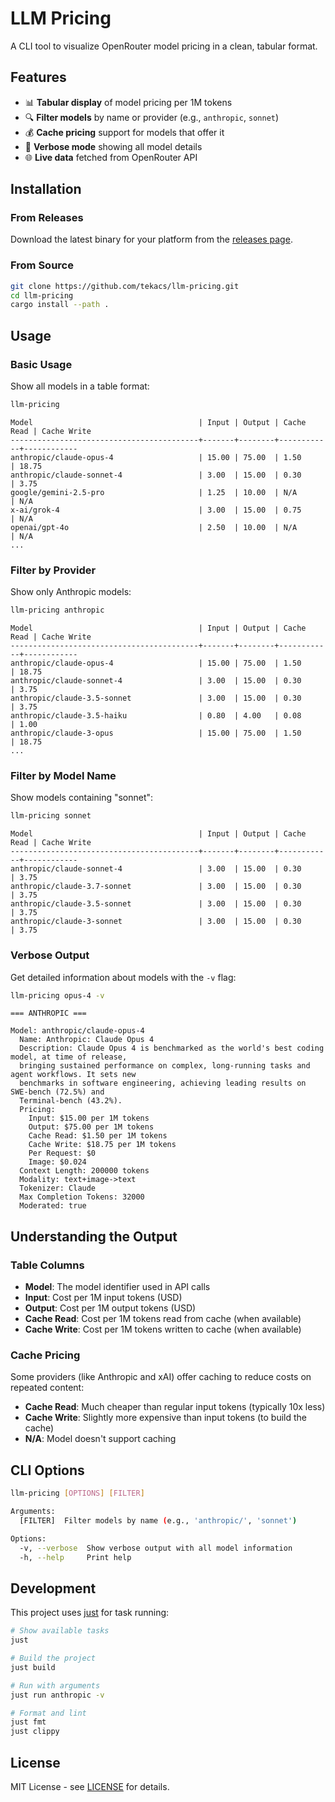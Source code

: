 # LLM Pricing

A CLI tool to visualize OpenRouter model pricing in a clean, tabular format.

## Features

- 📊 **Tabular display** of model pricing per 1M tokens
- 🔍 **Filter models** by name or provider (e.g., `anthropic`, `sonnet`)
- 💰 **Cache pricing** support for models that offer it
- 📝 **Verbose mode** showing all model details
- 🌐 **Live data** fetched from OpenRouter API

## Installation

### From Releases

Download the latest binary for your platform from the [releases page](https://github.com/tekacs/llm-pricing/releases).

### From Source

```bash
git clone https://github.com/tekacs/llm-pricing.git
cd llm-pricing
cargo install --path .
```

## Usage

### Basic Usage

Show all models in a table format:

```bash
llm-pricing
```

```
Model                                     | Input | Output | Cache Read | Cache Write
------------------------------------------+-------+--------+------------+------------
anthropic/claude-opus-4                   | 15.00 | 75.00  | 1.50       | 18.75      
anthropic/claude-sonnet-4                 | 3.00  | 15.00  | 0.30       | 3.75       
google/gemini-2.5-pro                     | 1.25  | 10.00  | N/A        | N/A        
x-ai/grok-4                               | 3.00  | 15.00  | 0.75       | N/A        
openai/gpt-4o                             | 2.50  | 10.00  | N/A        | N/A        
...
```

### Filter by Provider

Show only Anthropic models:

```bash
llm-pricing anthropic
```

```
Model                                     | Input | Output | Cache Read | Cache Write
------------------------------------------+-------+--------+------------+------------
anthropic/claude-opus-4                   | 15.00 | 75.00  | 1.50       | 18.75      
anthropic/claude-sonnet-4                 | 3.00  | 15.00  | 0.30       | 3.75       
anthropic/claude-3.5-sonnet               | 3.00  | 15.00  | 0.30       | 3.75       
anthropic/claude-3.5-haiku                | 0.80  | 4.00   | 0.08       | 1.00       
anthropic/claude-3-opus                   | 15.00 | 75.00  | 1.50       | 18.75      
...
```

### Filter by Model Name

Show models containing "sonnet":

```bash
llm-pricing sonnet
```

```
Model                                     | Input | Output | Cache Read | Cache Write
------------------------------------------+-------+--------+------------+------------
anthropic/claude-sonnet-4                 | 3.00  | 15.00  | 0.30       | 3.75       
anthropic/claude-3.7-sonnet               | 3.00  | 15.00  | 0.30       | 3.75       
anthropic/claude-3.5-sonnet               | 3.00  | 15.00  | 0.30       | 3.75       
anthropic/claude-3-sonnet                 | 3.00  | 15.00  | 0.30       | 3.75       
```

### Verbose Output

Get detailed information about models with the `-v` flag:

```bash
llm-pricing opus-4 -v
```

```
=== ANTHROPIC ===

Model: anthropic/claude-opus-4
  Name: Anthropic: Claude Opus 4
  Description: Claude Opus 4 is benchmarked as the world's best coding model, at time of release, 
  bringing sustained performance on complex, long-running tasks and agent workflows. It sets new 
  benchmarks in software engineering, achieving leading results on SWE-bench (72.5%) and 
  Terminal-bench (43.2%).
  Pricing:
    Input: $15.00 per 1M tokens
    Output: $75.00 per 1M tokens
    Cache Read: $1.50 per 1M tokens
    Cache Write: $18.75 per 1M tokens
    Per Request: $0
    Image: $0.024
  Context Length: 200000 tokens
  Modality: text+image->text
  Tokenizer: Claude
  Max Completion Tokens: 32000
  Moderated: true
```

## Understanding the Output

### Table Columns

- **Model**: The model identifier used in API calls
- **Input**: Cost per 1M input tokens (USD)
- **Output**: Cost per 1M output tokens (USD)  
- **Cache Read**: Cost per 1M tokens read from cache (when available)
- **Cache Write**: Cost per 1M tokens written to cache (when available)

### Cache Pricing

Some providers (like Anthropic and xAI) offer caching to reduce costs on repeated content:

- **Cache Read**: Much cheaper than regular input tokens (typically 10x less)
- **Cache Write**: Slightly more expensive than input tokens (to build the cache)
- **N/A**: Model doesn't support caching

## CLI Options

```bash
llm-pricing [OPTIONS] [FILTER]

Arguments:
  [FILTER]  Filter models by name (e.g., 'anthropic/', 'sonnet')

Options:
  -v, --verbose  Show verbose output with all model information
  -h, --help     Print help
```

## Development

This project uses [just](https://github.com/casey/just) for task running:

```bash
# Show available tasks
just

# Build the project
just build

# Run with arguments
just run anthropic -v

# Format and lint
just fmt
just clippy
```

## License

MIT License - see [LICENSE](LICENSE) for details.
